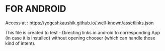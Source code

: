 
# FOR ANDROID

Access at : https://yogeshkaushik.github.io/.well-known/assetlinks.json

This file is created to test - Directing links in android to corresponding App (in case it is installed) without opening chooser (which can handle those kind of intent).
